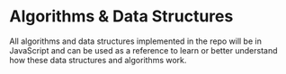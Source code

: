 # Algorithms & Data Structures
All algorithms and data structures implemented in the repo will be in JavaScript and can be used as a reference to learn or better understand how these data structures and algorithms work.